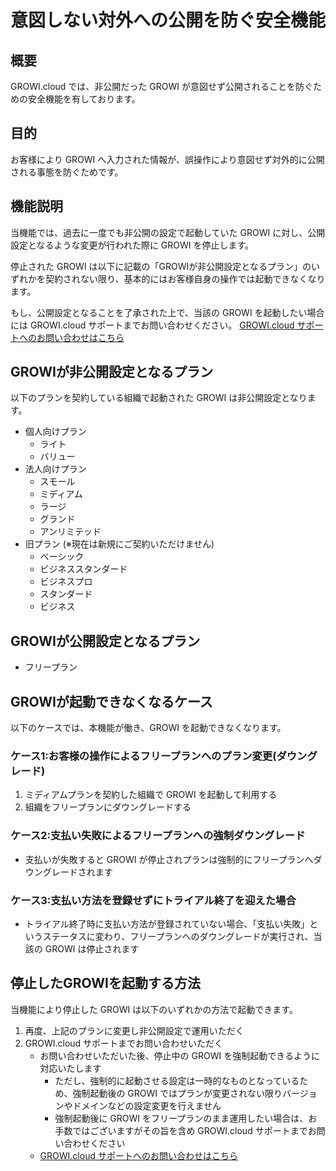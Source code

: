 # 意図しない対外への公開を防ぐ安全機能

## 概要

GROWI.cloud では、非公開だった GROWI が意図せず公開されることを防ぐための安全機能を有しております。

## 目的

お客様により GROWI へ入力された情報が、誤操作により意図せず対外的に公開される事態を防ぐためです。

## 機能説明

当機能では、過去に一度でも非公開の設定で起動していた GROWI に対し、公開設定となるような変更が行われた際に GROWI を停止します。

停止された GROWI は以下に記載の「GROWIが非公開設定となるプラン」のいずれかを契約されない限り、基本的にはお客様自身の操作では起動できなくなります。

もし、公開設定となることを了承された上で、当該の GROWI を起動したい場合には GROWI.cloud サポートまでお問い合わせください。
[GROWI.cloud サポートへのお問い合わせはこちら](https://growi.cloud/contact)

## GROWIが非公開設定となるプラン

以下のプランを契約している組織で起動された GROWI は非公開設定となります。

- 個人向けプラン
  - ライト
  - バリュー
- 法人向けプラン
  - スモール
  - ミディアム
  - ラージ
  - グランド
  - アンリミテッド
- 旧プラン (※現在は新規にご契約いただけません)
  - ベーシック
  - ビジネススタンダード
  - ビジネスプロ
  - スタンダード
  - ビジネス

## GROWIが公開設定となるプラン

- フリープラン

## GROWIが起動できなくなるケース

以下のケースでは、本機能が働き、GROWI を起動できなくなります。

### ケース1:お客様の操作によるフリープランへのプラン変更(ダウングレード)

1. ミディアムプランを契約した組織で GROWI を起動して利用する
1. 組織をフリープランにダウングレードする

### ケース2:支払い失敗によるフリープランへの強制ダウングレード

- 支払いが失敗すると GROWI が停止されプランは強制的にフリープランへダウングレードされます

### ケース3:支払い方法を登録せずにトライアル終了を迎えた場合

- トライアル終了時に支払い方法が登録されていない場合、「支払い失敗」というステータスに変わり、フリープランへのダウングレードが実行され、当該の GROWI は停止されます

## 停止したGROWIを起動する方法

当機能により停止した GROWI は以下のいずれかの方法で起動できます。

1. 再度、上記のプランに変更し非公開設定で運用いただく
2. GROWI.cloud サポートまでお問い合わせいただく
    - お問い合わせいただいた後、停止中の GROWI を強制起動できるように対応いたします
        - ただし、強制的に起動させる設定は一時的なものとなっているため、強制起動後の GROWI ではプランが変更されない限りバージョンやドメインなどの設定変更を行えません
        - 強制起動後に GROWI をフリープランのまま運用したい場合は、お手数ではございますがその旨を含め GROWI.cloud サポートまでお問い合わせください
    - [GROWI.cloud サポートへのお問い合わせはこちら](https://growi.cloud/contact)
